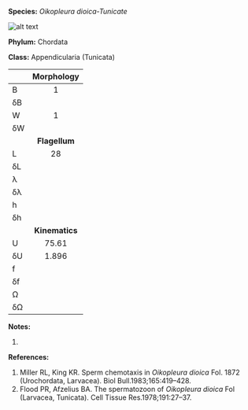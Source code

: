 **Species:** *Oikopleura dioica-Tunicate*

![alt text](https://github.com/marcos-fvr/BOSO-micro/blob/main/9-Figures/Oikopleura_spermatozoon.png)

**Phylum:** Chordata

**Class:** Appendicularia (Tunicata)

|    | **Morphology** |
|:-- | :------------: |
| B  | 1 |
| δB |  |
| W  | 1 |
| δW |  |
|    | **Flagellum** |
| L  | 28 |
| δL |  |
| λ  |  |
| δλ |  |
| h  |  |
| δh |  |
|    | **Kinematics** |
| U  | 75.61 |
| δU | 1.896 |
| f  |  |
| δf |  |
| Ω  |  |
| δΩ |  |

**Notes:**

1.

**References:**

1. Miller RL, King KR.  Sperm chemotaxis in *Oikopleura dioica* Fol. 1872 (Urochordata, Larvacea).  Biol Bull.1983;165:419–428.
1. Flood PR, Afzelius BA.  The spermatozoon of *Oikopleura dioica* Fol (Larvacea, Tunicata).  Cell Tissue Res.1978;191:27–37.
